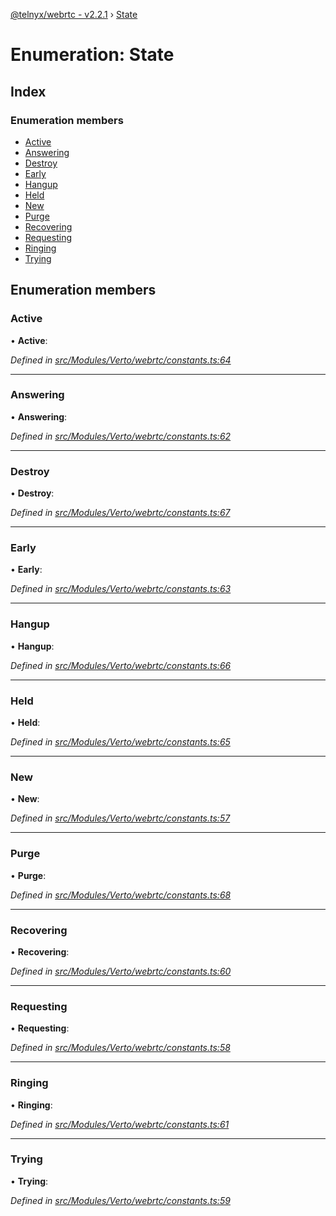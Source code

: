 [@telnyx/webrtc - v2.2.1](../README.md) › [State](state.md)

# Enumeration: State

## Index

### Enumeration members

* [Active](state.md#active)
* [Answering](state.md#answering)
* [Destroy](state.md#destroy)
* [Early](state.md#early)
* [Hangup](state.md#hangup)
* [Held](state.md#held)
* [New](state.md#new)
* [Purge](state.md#purge)
* [Recovering](state.md#recovering)
* [Requesting](state.md#requesting)
* [Ringing](state.md#ringing)
* [Trying](state.md#trying)

## Enumeration members

###  Active

• **Active**:

*Defined in [src/Modules/Verto/webrtc/constants.ts:64](https://github.com/team-telnyx/webrtc/blob/1cfde20/packages/js/src/Modules/Verto/webrtc/constants.ts#L64)*

___

###  Answering

• **Answering**:

*Defined in [src/Modules/Verto/webrtc/constants.ts:62](https://github.com/team-telnyx/webrtc/blob/1cfde20/packages/js/src/Modules/Verto/webrtc/constants.ts#L62)*

___

###  Destroy

• **Destroy**:

*Defined in [src/Modules/Verto/webrtc/constants.ts:67](https://github.com/team-telnyx/webrtc/blob/1cfde20/packages/js/src/Modules/Verto/webrtc/constants.ts#L67)*

___

###  Early

• **Early**:

*Defined in [src/Modules/Verto/webrtc/constants.ts:63](https://github.com/team-telnyx/webrtc/blob/1cfde20/packages/js/src/Modules/Verto/webrtc/constants.ts#L63)*

___

###  Hangup

• **Hangup**:

*Defined in [src/Modules/Verto/webrtc/constants.ts:66](https://github.com/team-telnyx/webrtc/blob/1cfde20/packages/js/src/Modules/Verto/webrtc/constants.ts#L66)*

___

###  Held

• **Held**:

*Defined in [src/Modules/Verto/webrtc/constants.ts:65](https://github.com/team-telnyx/webrtc/blob/1cfde20/packages/js/src/Modules/Verto/webrtc/constants.ts#L65)*

___

###  New

• **New**:

*Defined in [src/Modules/Verto/webrtc/constants.ts:57](https://github.com/team-telnyx/webrtc/blob/1cfde20/packages/js/src/Modules/Verto/webrtc/constants.ts#L57)*

___

###  Purge

• **Purge**:

*Defined in [src/Modules/Verto/webrtc/constants.ts:68](https://github.com/team-telnyx/webrtc/blob/1cfde20/packages/js/src/Modules/Verto/webrtc/constants.ts#L68)*

___

###  Recovering

• **Recovering**:

*Defined in [src/Modules/Verto/webrtc/constants.ts:60](https://github.com/team-telnyx/webrtc/blob/1cfde20/packages/js/src/Modules/Verto/webrtc/constants.ts#L60)*

___

###  Requesting

• **Requesting**:

*Defined in [src/Modules/Verto/webrtc/constants.ts:58](https://github.com/team-telnyx/webrtc/blob/1cfde20/packages/js/src/Modules/Verto/webrtc/constants.ts#L58)*

___

###  Ringing

• **Ringing**:

*Defined in [src/Modules/Verto/webrtc/constants.ts:61](https://github.com/team-telnyx/webrtc/blob/1cfde20/packages/js/src/Modules/Verto/webrtc/constants.ts#L61)*

___

###  Trying

• **Trying**:

*Defined in [src/Modules/Verto/webrtc/constants.ts:59](https://github.com/team-telnyx/webrtc/blob/1cfde20/packages/js/src/Modules/Verto/webrtc/constants.ts#L59)*
